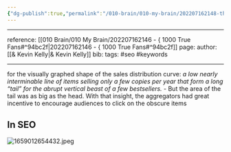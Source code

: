 ```yaml
---
{"dg-publish":true,"permalink":"/010-brain/010-my-brain/202207162148-the-long-tail/","created":"2022-07-16T21:49:37.000-04:00","updated":"2025-03-08T14:41:42.437-05:00"}
---
```


---
reference: [[010 Brain/010 My Brain/202207162146 - { 1000 True Fans#^94bc2f\|202207162146 - { 1000 True Fans#^94bc2f]]
page:
author: [[& Kevin Kelly\|& Kevin Kelly]]
bib:
tags: #seo #keywords


---
 
 for the visually graphed shape of the sales distribution curve: *a low nearly interminable line of items selling only a few copies per year that form a long “tail” for the abrupt vertical beast of a few bestsellers.* 
	- But the area of the tail was as big as the head. With that insight, the aggregators had great incentive to encourage audiences to click on the obscure items

## In SEO
![1659012654432.jpeg](/img/user/000%20Inbox/1659012654432.jpeg)
